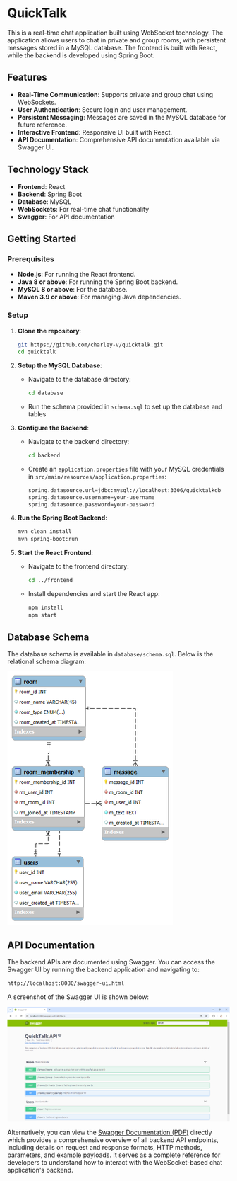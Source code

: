 # QuickTalk

This is a real-time chat application built using WebSocket technology. The application allows users to chat in private and group rooms, with persistent messages stored in a MySQL database. The frontend is built with React, while the backend is developed using Spring Boot.

## Features

- **Real-Time Communication**: Supports private and group chat using WebSockets.
- **User Authentication**: Secure login and user management.
- **Persistent Messaging**: Messages are saved in the MySQL database for future reference.
- **Interactive Frontend**: Responsive UI built with React.
- **API Documentation**: Comprehensive API documentation available via Swagger UI.

## Technology Stack

- **Frontend**: React
- **Backend**: Spring Boot
- **Database**: MySQL
- **WebSockets**: For real-time chat functionality
- **Swagger**: For API documentation

## Getting Started

### Prerequisites

- **Node.js**: For running the React frontend.
- **Java 8 or above**: For running the Spring Boot backend.
- **MySQL 8 or above**: For the database.
- **Maven 3.9 or above**: For managing Java dependencies.

### Setup

1. **Clone the repository**:
    ```bash
    git https://github.com/charley-v/quicktalk.git
    cd quicktalk
    ```

2. **Setup the MySQL Database**:
    - Navigate to the database directory:
      ```bash
      cd database
    - Run the schema provided in `schema.sql` to set up the database and tables

3. **Configure the Backend**:
    - Navigate to the backend directory:
      ```bash
      cd backend
      ```
    - Create an `application.properties` file with your MySQL credentials in `src/main/resources/application.properties`:
      ```properties
      spring.datasource.url=jdbc:mysql://localhost:3306/quicktalkdb
      spring.datasource.username=your-username
      spring.datasource.password=your-password
      ```

4. **Run the Spring Boot Backend**:
    ```bash
    mvn clean install
    mvn spring-boot:run
    ```

5. **Start the React Frontend**:
    - Navigate to the frontend directory:
      ```bash
      cd ../frontend
      ```
    - Install dependencies and start the React app:
      ```bash
      npm install
      npm start
      ```

## Database Schema

The database schema is available in `database/schema.sql`. Below is the relational schema diagram:

![Schema Diagram](img/schema_diagram.png)


## API Documentation

The backend APIs are documented using Swagger. You can access the Swagger UI by running the backend application and navigating to:

```bash
http://localhost:8080/swagger-ui.html
```

A screenshot of the Swagger UI is shown below:

![Swagger UI](img/swagger_ui.png)

Alternatively, you can view the [Swagger Documentation (PDF)](img/QuickTalk_API_Documentation.pdf) directly which provides a comprehensive overview of all backend API endpoints, including details on request and response formats, HTTP methods, parameters, and example payloads. It serves as a complete reference for developers to understand how to interact with the WebSocket-based chat application's backend.